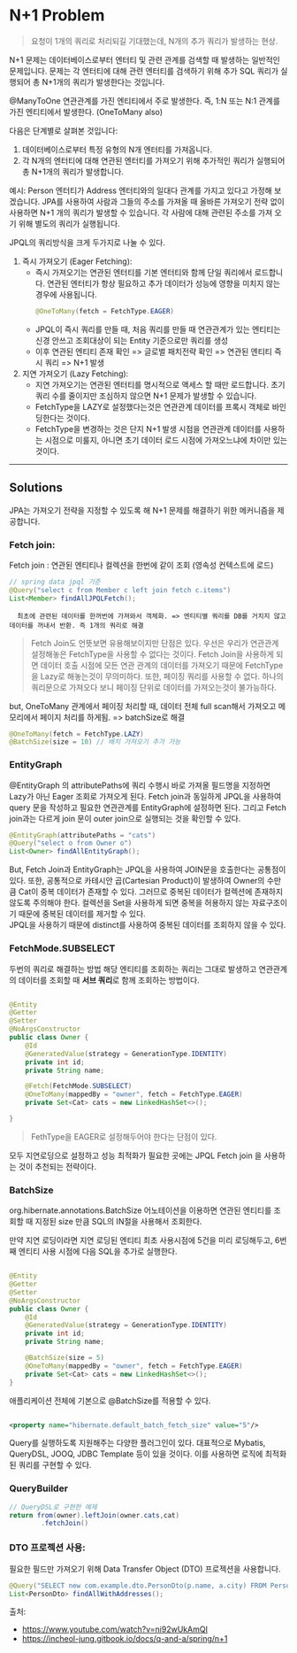 # N+1 Problem

> 요청이 1개의 쿼리로 처리되길 기대했는데, N개의 추가 쿼리가 발생하는 현상.
>

N+1 문제는 데이터베이스로부터 엔터티 및 관련 관계를 검색할 때 발생하는 일반적인 문제입니다. 문제는 각 엔터티에 대해 관련 엔터티를 검색하기 위해 추가 SQL 쿼리가 실행되어 총 N+1개의 쿼리가 발생한다는
것입니다.

@ManyToOne 연관관계를 가진 엔티티에서 주로 발생한다. 즉, 1:N 또는 N:1 관계를 가진 엔티티에서 발생한다. (OneToMany also)

다음은 단계별로 살펴본 것입니다:

1. 데이터베이스로부터 특정 유형의 N개 엔터티를 가져옵니다.
2. 각 N개의 엔터티에 대해 연관된 엔터티를 가져오기 위해 추가적인 쿼리가 실행되어 총 N+1개의 쿼리가 발생합니다.

예시:
Person 엔터티가 Address 엔터티와의 일대다 관계를 가지고 있다고 가정해 보겠습니다. JPA를 사용하여 사람과 그들의 주소를 가져올 때 올바른 가져오기 전략 없이 사용하면 N+1 개의 쿼리가 발생할 수
있습니다. 각 사람에 대해 관련된 주소를 가져 오기 위해 별도의 쿼리가 실행됩니다.

JPQL의 쿼리방식을 크게 두가지로 나눌 수 있다.

1. 즉시 가져오기 (Eager Fetching):
    - 즉시 가져오기는 연관된 엔터티를 기본 엔터티와 함께 단일 쿼리에서 로드합니다. 연관된 엔터티가 항상 필요하고 추가 데이터가 성능에 영향을 미치지 않는 경우에 사용됩니다.
      ```java
      @OneToMany(fetch = FetchType.EAGER)
      ```
    - JPQL이 즉시 쿼리를 만들 때, 처음 쿼리를 만들 때 연관관계가 있는 엔티티는 신경 안쓰고 조회대상이 되는 Entity 기준으로만 쿼리를 생성
    - 이후 연관된 엔티티 존재 확인 => 글로벌 패치전략 확인 => 연관된 엔티티 즉시 쿼리 => N+1 발생
2. 지연 가져오기 (Lazy Fetching):
    - 지연 가져오기는 연관된 엔터티를 명시적으로 액세스 할 때만 로드합니다. 초기 쿼리 수를 줄이지만 조심하지 않으면 N+1 문제가 발생할 수 있습니다.
    - FetchType을 LAZY로 설정했다는것은 연관관계 데이터를 프록시 객체로 바인딩한다는 것이다.
    - FetchType을 변경하는 것은 단지 N+1 발생 시점을 연관관계 데이터를 사용하는 시점으로 미룰지, 아니면 초기 데이터 로드 시점에 가져오느냐에 차이만 있는 것이다.

---

## Solutions

JPA는 가져오기 전략을 지정할 수 있도록 해 N+1 문제를 해결하기 위한 메커니즘을 제공합니다.

### Fetch join:

Fetch join : 연관된 엔티티나 컬렉션을 한번에 같이 조회 (영속성 컨텍스트에 로드)

```java
// spring data jpql 기준
@Query("select c from Member c left join fetch c.items")
List<Member> findAllJPQLFetch();
```   

      최초에 관련된 데이터를 한꺼번에 가져와서 객체화. => 엔티티별 쿼리를 DB를 거치지 않고 데이터를 꺼내서 반환. 즉 1개의 쿼리로 해결

> Fetch Join도 언뜻보면 유용해보이지만 단점은 있다. 우선은 우리가 연관관계 설정해놓은 FetchType을 사용할 수 없다는 것이다.
> Fetch Join을 사용하게 되면 데이터 호출 시점에 모든 연관 관계의 데이터를 가져오기 때문에 FetchType을 Lazy로 해놓는것이 무의미하다.
> 또한, 페이징 쿼리를 사용할 수 없다. 하나의 쿼리문으로 가져오다 보니 페이징 단위로 데이터를 가져오는것이 불가능하다.
>

but, OneToMany 관계에서 페이징 처리할 때, 데이터 전체 full scan해서 가져오고 메모리에서 페이지 처리를 하게됨. => batchSize로 해결

```java
@OneToMany(fetch = FetchType.LAZY)
@BatchSize(size = 10) // 배치 가져오기 추가 가능
```

### EntityGraph

@EntityGraph 의 attributePaths에 쿼리 수행시 바로 가져올 필드명을 지정하면 Lazy가 아닌 Eager 조회로 가져오게 된다. Fetch join과 동일하게 JPQL을 사용하여
query 문을 작성하고 필요한 연관관계를 EntityGraph에 설정하면 된다. 그리고 Fetch join과는 다르게 join 문이 outer join으로 실행되는 것을 확인할 수 있다.

```java
@EntityGraph(attributePaths = "cats")
@Query("select o from Owner o")
List<Owner> findAllEntityGraph(); 
```

But, Fetch Join과 EntityGraph는 JPQL을 사용하여 JOIN문을 호출한다는 공통점이 있다. 또한, 공통적으로 카테시안 곱(Cartesian Product)이 발생하여 Owner의
수만큼 Cat이 중복 데이터가 존재할 수 있다. 그러므로 중복된 데이터가 컬렉션에 존재하지 않도록 주의해야 한다.
컬렉션을 Set을 사용하게 되면 중복을 허용하지 않는 자료구조이기 때문에 중복된 데이터를 제거할 수 있다.<br>
JPQL을 사용하기 때문에 distinct를 사용하여 중복된 데이터를 조회하지 않을 수 있다.

### FetchMode.SUBSELECT

두번의 쿼리로 해결하는 방법
해당 엔티티를 조회하는 쿼리는 그대로 발생하고 연관관계의 데이터를 조회할 때 **서브 쿼리**로 함께 조회하는 방법이다.

```java

@Entity
@Getter
@Setter
@NoArgsConstructor
public class Owner {
    @Id
    @GeneratedValue(strategy = GenerationType.IDENTITY)
    private int id;
    private String name;

    @Fetch(FetchMode.SUBSELECT)
    @OneToMany(mappedBy = "owner", fetch = FetchType.EAGER)
    private Set<Cat> cats = new LinkedHashSet<>();

}
```

> FethType을 EAGER로 설정해두어야 한다는 단점이 있다.
>
모두 지연로딩으로 설정하고 성능 최적화가 필요한 곳에는 JPQL Fetch join 을 사용하는 것이 추천되는 전략이다.

### BatchSize

org.hibernate.annotations.BatchSize 어노테이션을 이용하면 연관된 엔티티를 조회할 때 지정된 size 만큼 SQL의 IN절을 사용해서 조회한다.

만약 지연 로딩이라면 지연 로딩된 엔티티 최초 사용시점에 5건을 미리 로딩해두고, 6번째 엔티티 사용 시점에 다음 SQL을 추가로 실행한다.

```java

@Entity
@Getter
@Setter
@NoArgsConstructor
public class Owner {
    @Id
    @GeneratedValue(strategy = GenerationType.IDENTITY)
    private int id;
    private String name;

    @BatchSize(size = 5)
    @OneToMany(mappedBy = "owner", fetch = FetchType.EAGER)
    private Set<Cat> cats = new LinkedHashSet<>();
}
```

애플리케이션 전체에 기본으로 @BatchSize를 적용할 수 있다.

```xml

<property name="hibernate.default_batch_fetch_size" value="5"/>
```

Query를 실행하도록 지원해주는 다양한 플러그인이 있다. 대표적으로 Mybatis, QueryDSL, JOOQ, JDBC Template 등이 있을 것이다. 이를 사용하면 로직에 최적화된 쿼리를 구현할 수 있다.

### QueryBuilder

```java
// QueryDSL로 구현한 예제
return from(owner).leftJoin(owner.cats,cat)
        .fetchJoin()
```

### DTO 프로젝션 사용:

필요한 필드만 가져오기 위해 Data Transfer Object (DTO) 프로젝션을 사용합니다.

```java
@Query("SELECT new com.example.dto.PersonDto(p.name, a.city) FROM Person p JOIN p.addresses a")
List<PersonDto> findAllWithAddresses();
```

출처:

- https://www.youtube.com/watch?v=ni92wUkAmQI
- https://incheol-jung.gitbook.io/docs/q-and-a/spring/n+1